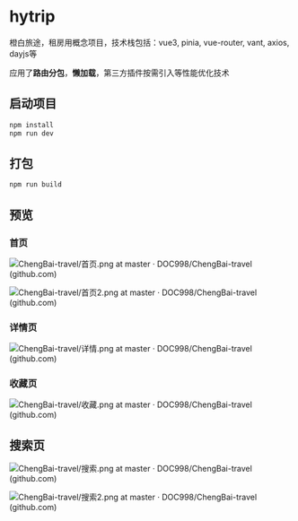 # hytrip

橙白旅途，租房用概念项目，技术栈包括：vue3, pinia, vue-router, vant, axios, dayjs等

应用了**路由分包**，**懒加载**，第三方插件按需引入等性能优化技术

## 启动项目

```sh
npm install
npm run dev
```

## 打包

```sh
npm run build
```

## 预览

### 首页

![ChengBai-travel/首页.png at master · DOC998/ChengBai-travel (github.com)](https://github.com/DOC998/ChengBai-travel/blob/master/演示用/首页.png)

![ChengBai-travel/首页2.png at master · DOC998/ChengBai-travel (github.com)](https://github.com/DOC998/ChengBai-travel/blob/master/演示用/首页.png)

### 详情页

![ChengBai-travel/详情.png at master · DOC998/ChengBai-travel (github.com)](https://github.com/DOC998/ChengBai-travel/blob/master/演示用/详情.png)

### 收藏页

![ChengBai-travel/收藏.png at master · DOC998/ChengBai-travel (github.com)](https://github.com/DOC998/ChengBai-travel/blob/master/演示用/详情.png)

## 搜索页

![ChengBai-travel/搜索.png at master · DOC998/ChengBai-travel (github.com)](https://github.com/DOC998/ChengBai-travel/blob/master/演示用/详情.png)

![ChengBai-travel/搜索2.png at master · DOC998/ChengBai-travel (github.com)](https://github.com/DOC998/ChengBai-travel/blob/master/演示用/详情.png)
















